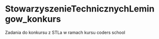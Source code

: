 # StowarzyszenieTechnicznychLemingow_konkurs
Zadania do konkursu z STLa w ramach kursu coders school
